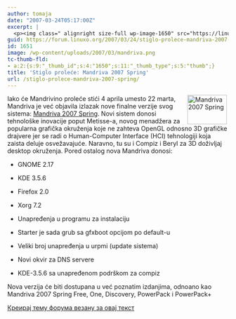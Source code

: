 ```yaml
---
author: tomaja
date: "2007-03-24T05:17:00Z"
excerpt: |
  <p><img class=" alignright size-full wp-image-1650" src="https://linuxo.org/wp-content/uploads/2007/03/mandriva.png" alt="Mandriva 2007 Spring" title="Mandriva 2007 Spring" hspace="4" width="90" height="67" align="right" />Iako će Mandrivino proleće stići 4 aprila umesto 22 marta, Mandriva je već objavila izlazak nove finalne verzije svog sistema: <a href="http://www.mandriva.com/en/company/press/pr/mandriva_linux_2007_spring_here_comes_the_spring" target="_blank" title="Mandriva 2007 Spring">Mandriva 2007 Spring</a>. Novi sistem donosi tehnolo&scaron;ke inovacije poput Metisse-a, novog menadžera za popularna grafička okruženja koje ne zahteva OpenGL odnosno 3D grafičke drajvere jer se radi o Human-Computer Interface (HCI) tehnologiji koja zaista deluje osvežavajuće. Naravno, tu su i Compiz i Beryl za 3D doživljaj desktop okruženja. Pored ostalog nova Mandriva donosi:</p><ul><li><p> GNOME 2.17 </p> </li><li><p> KDE 3.5.6 </p> </li><li><p> Firefox 2.0 </p> </li><li><p> Xorg 7.2 </p> </li><li><p> Unapređenja u programu za instalaciju </p> </li><li><p> Starter je sada grub sa gfxboot opcijom po default-u </p> </li><li><p>Veliki broj unapređenja u urpmi (update sistema) </p> </li><li><p> Novi okvir za DNS servere&nbsp; </p> </li><li><p> KDE-3.5.6 sa unapređenom podr&scaron;kom za compiz</p></li></ul>Nova verzija će biti dostupana u već poznatim izdanjima, odnoano kao Mandriva 2007 Spring Free, One, Discovery, PowerPack i PowerPack+
guid: https://forum.linuxo.org/2007/03/24/stiglo-prolece-mandriva-2007-spring/
id: 1651
image: /wp-content/uploads/2007/03/mandriva.png
tc-thumb-fld:
- a:2:{s:9:"_thumb_id";s:4:"1650";s:11:"_thumb_type";s:5:"thumb";}
title: 'Stiglo proleće: Mandriva 2007 Spring'
url: /stiglo-prolece-mandriva-2007-spring/
---
```

<img class=" alignright size-full wp-image-1650" src="https://linuxo.org/wp-content/uploads/2007/03/mandriva.png" alt="Mandriva 2007 Spring" title="Mandriva 2007 Spring" hspace="4" width="90" height="67" align="right" />Iako će Mandrivino proleće stići 4 aprila umesto 22 marta, Mandriva je već objavila izlazak nove finalne verzije svog sistema: <a href="http://www.mandriva.com/en/company/press/pr/mandriva_linux_2007_spring_here_comes_the_spring" target="_blank" title="Mandriva 2007 Spring">Mandriva 2007 Spring</a>. Novi sistem donosi tehnolo&scaron;ke inovacije poput Metisse-a, novog menadžera za popularna grafička okruženja koje ne zahteva OpenGL odnosno 3D grafičke drajvere jer se radi o Human-Computer Interface (HCI) tehnologiji koja zaista deluje osvežavajuće. Naravno, tu su i Compiz i Beryl za 3D doživljaj desktop okruženja. Pored ostalog nova Mandriva donosi:

  * GNOME 2.17 

  * KDE 3.5.6 

  * Firefox 2.0 

  * Xorg 7.2 

  * Unapređenja u programu za instalaciju 

  * Starter je sada grub sa gfxboot opcijom po default-u 

  * Veliki broj unapređenja u urpmi (update sistema) 

  * Novi okvir za DNS servere&nbsp; 

  * KDE-3.5.6 sa unapređenom podr&scaron;kom za compiz

Nova verzija će biti dostupana u već poznatim izdanjima, odnoano kao Mandriva 2007 Spring Free, One, Discovery, PowerPack i PowerPack+  
<!--break-->

[Креирај тему форума везану за овај текст](https://linuxo.org/nova-tema-na-forumu/?se_pid=1651)